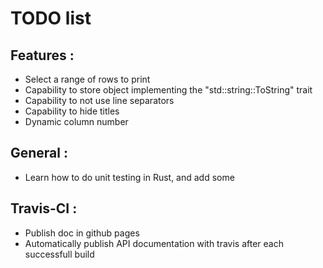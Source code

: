 # TODO list

## Features :
* Select a range of rows to print
* Capability to store object implementing the "std::string::ToString" trait
* Capability to not use line separators 
* Capability to hide titles
* Dynamic column number

## General :
* Learn how to do unit testing in Rust, and add some

## Travis-CI :
* Publish doc in github pages
* Automatically publish API documentation with travis after each successfull build
